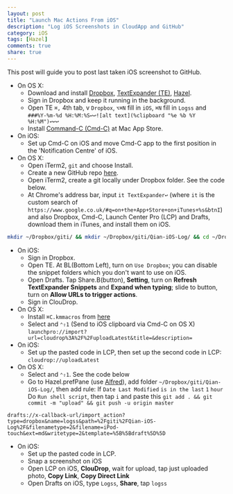 ```yaml
---
layout: post
title: "Launch Mac Actions From iOS"
description: "Log iOS Screenshots in CloudApp and GitHub"
category: iOS
tags: [Hazel]
comments: true
share: true
---
```


This post will guide you to post last taken iOS screenshot to GitHub.

<!--more--> 

- On OS X:
	- Download and install [Dropbox](https://www.dropbox.com/), [TextExpander (TE)](https://smilesoftware.com/TextExpander/), [Hazel](http://www.noodlesoft.com/hazel.php).
	- Sign in Dropbox and keep it running in the background.
	- Open TE `⌘,` 4th tab, v `Dropbox`, `⌥⌘N` fill in `iOS`, `⌘N` fill in `Logss` and `###%Y-%m-%d %H:%M:%S↩↩![alt text](%clipboard "%e %b %Y %H:%M")↩↩↩`
	- Install [Command-C (Cmd-C)](http://www.commandc.com/) at Mac App Store.
- On iOS:
	- Set up Cmd-C on iOS and move Cmd-C app to the first position in the 'Notification Centre' of iOS.
- On OS X:
	- Open iTerm2, `git` and choose Install.
	- Create a new GitHub repo [here](https://github.com/new).
	- Open iTerm2, create a git locally under Dropbox folder. See the code below.
	- At Chrome's address bar, input `it TextExpander↩` (where `it` is the custom search of `https://www.google.co.uk/#q=on+the+App+Store+on+iTunes+%s&btnI`) and also Dropbox, Cmd-C, Launch Center Pro (LCP) and Drafts, download them in iTunes, and install them on iOS.

~~~ bash
mkdir ~/Dropbox/giti/ && mkdir ~/Dropbox/giti/Qian-iOS-Log/ && cd ~/Dropbox/giti/Qian-iOS-Log/ && touch iPod-touch.md && git init
~~~

- On iOS:
	- Sign in Dropbox.
	- Open TE. At BL(Bottom Left), turn on `Use Dropbox`; you can disable the snippet folders which you don't want to use on iOS.
	- Open Drafts. Tap Share.B(button), **Setting**, turn on **Refresh TextExpander Snippets** and **Expand when typing**; slide to button, turn on **Allow URLs to trigger actions**.
	- Sign in ClouDrop.
- On OS X:
	- Install `⌘C.kmmacros` from [here](https://github.com/lsfalimis/Qian-KM-Macros)
	- Select and `⌃⇧1` (Send to iOS clipboard via Cmd-C on OS X) `launchpro://import?url=cloudrop%3A%2F%2FuploadLatest&title=&description=`
- On iOS:
	- Set up the pasted code in LCP, then set up the second code in LCP: `cloudrop://uploadLatest` 
- On OS X:
	- Select and `⌃⇧1`. See the code below
	- Go to Hazel.prefPane (use [Alfred](http://www.alfredapp.com/)), add folder `~/Dropbox/giti/Qian-iOS-Log/`, then add rule: If `Date Last Modified` `is in the last` `1` `hour` Do `Run shell script`, then tap `i` and paste this `git add . && git commit -m "upload" && git push -u origin master`

~~~
drafts://x-callback-url/import_action?type=dropbox&name=logss&path=%2Fgiti%2FQian-iOS-Log%2F&filenametype=2&filename=iPod-touch&ext=md&writetype=2&template=%5B%5Bdraft%5D%5D
~~~

- On iOS:
	- Set up the pasted code in LCP.
	- Snap a screenshot on iOS
	- Open LCP on iOS, **ClouDrop**, wait for upload, tap just uploaded photo, **Copy Link**, **Copy Direct Link**
	- Open Drafts on iOS, type `Logss`, **Share**, tap `logss`

